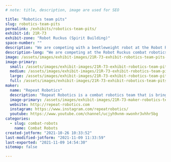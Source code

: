 ```yaml
---
# note: title, description, image are used for SEO

title: "Robotics team pits"
slug: robotics-team-pits
permalink: /exhibits/robotics-team-pits/
exhibit-id: 21R-73
exhibit-zone: "Robot Ruckus (Spirit Building)"
space-number: ""
description: "We are competing with a beetleweight robot at the Robot Ruckus competition"
description-long: "We are competing at the Robot Ruckus combat robotics competition"
image: /assets/images/exhibit-images/21R-73-exhibit-robotics-team-pits-mk2-technical-large.png
image-primary: 
  small: /assets/images/exhibit-images/21R-73-exhibit-robotics-team-pits-mk2-technical-small.png
  medium: /assets/images/exhibit-images/21R-73-exhibit-robotics-team-pits-mk2-technical-medium.png
  large: /assets/images/exhibit-images/21R-73-exhibit-robotics-team-pits-mk2-technical-large.png
  full: /assets/images/exhibit-images/21R-73-exhibit-robotics-team-pits-mk2-technical-full.png
maker: 
  name: "Repeat Robotics"
  description: "Repeat Robotics is a combat robotics team that is bringing a beetleweight robot to compete at Robot Ruckus"
  image-primary: /assets/images/exhibit-images/21R-73-maker-robotics-team-pits-ablation-hero-medium.jpg
  website: http://repeat-robotics.com
  instagram: https://www.instagram.com/repeatrobotics/
  youtube: https://www.youtube.com/channel/ucjyh9vnm-xwonhr3vhhr5bg
categories: 
  - slug: combat-robots
    name: Combat Robots
created-jotform: "2021-10-26 10:33:52"
last-modified-jotform: "2021-11-09 11:33:59"
last-exported: "2021-11-09 14:54:30"
sitemap: false

---
```

